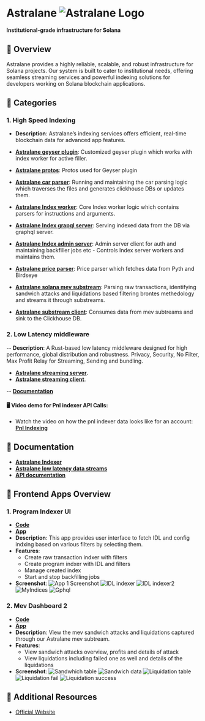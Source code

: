 # **Astralane** ![Astralane Logo](./logo.png)

**Institutional-grade infrastructure for Solana**


## 🚀 Overview

Astralane provides a highly reliable, scalable, and robust infrastructure for Solana projects. Our system is built to cater to institutional needs, offering seamless streaming services and powerful indexing solutions for developers working on Solana blockchain applications.


## 📂 Categories

### 1. **High Speed Indexing**
- **Description**: Astralane’s indexing services offers efficient, real-time blockchain data for advanced app features.
  
- [**Astralane geyser plugin**](./indexing//astralane-gayser-plugin/): Customized geyser plugin which works with index worker for active filler.
- [**Astralane protos**](./indexing/astralane-protos/): Protos used for Geyser plugin 
- [**Astralane car parser**](./indexing/astralane-carparser/): Running and maintaining the car parsing logic which traverses the files and generates clickhouse DBs or updates them.
- [**Astralane Index worker**](./indexing//astralane-index-worker/): Core Index worker logic which contains parsers for instructions and arguments.
- [**Astralane Index grapql server**](./indexing/astralane-index-graphql-server/): Serving indexed data from the DB via graphql server.
- [**Astralane Index admin server**](./indexing/astralane-admin-server-js/): Admin server client for auth and maintaining backfiller jobs etc - Controls Index server workers and maintains them.
- [**Astralane price parser**](./indexing/astralane-price-parser/): Price parser which fetches data from Pyth and Birdseye
- [**Astralane solana mev substream**](./indexing/solana-mev-substream/): Parsing raw transactions, identifying sandwich attacks and liquidations based filtering brontes methedology and streams it through substreams.
- [**Astralane substream client**](./indexing/substream-client/): Consumes data from mev subtreams and sink to the Clickhouse DB.


### 2. **Low Latency middleware**
-- **Description**: A Rust-based low latency middleware designed for high performance, global distribution and robustness. Privacy, Security, No Filter, Max Profit Relay for Streaming, Sending and bundling. 
- [**Astralane streaming server**](./indexing/astralane-streaming-server/).
- [**Astralane streaming client**](./indexing/astralane-streaming-client/).

-- [**Documentation**](https://audacelabs.notion.site/Astralane-Low-Latency-Data-Streams-bcb94914ab45467abe9f5d31405f2379)


#### 🖥️ **Video demo for Pnl indexer API Calls**:
- Watch the video on how the pnl indexer data looks like for an account: [**Pnl Indexing**](https://drive.google.com/file/d/1xJ82ZDAxBcRbUWk-oGq0iulj6VHm3BS1/view)


## 📄 Documentation
- [**Astralane Indexer**](https://www.notion.so/audacelabs/Astralane-Indexer-Public-Docs-d506444ec9c24c3086e740743cda5df6)
- [**Astralane low latency data streams**](https://www.notion.so/audacelabs/Astralane-Low-Latency-Data-Streams-bcb94914ab45467abe9f5d31405f2379)
- [**API documentation**](http://198.244.253.172:3002/api-docs)


## 📱 Frontend Apps Overview

### 1. **Program Indexer UI**
 - [**Code**](./indexing/frontend/astralane-streaming-fe/)
 - [**App**](https://a4.astralane.io/) 
- **Description**: This app provides user interface to fetch IDL and config indxing based on various filters by selecting them.
- **Features**:
  - Create raw transaction indxer with filters
  - Create program indxer with IDL and filters
  - Manage created index
  - Start and stop backfilling jobs
- **Screenshot**:
  ![App 1 Screenshot](./screenshots/program-indexer-1.png)
  ![IDL indexer](./screenshots/idl-indexer-1.png)
  ![IDL indexer2](./screenshots/idl-indexer-2.png)
  ![MyIndices](./screenshots/my-index.png)
  ![Gphql](./screenshots/gpqhl.png)


### 2. **Mev Dashboard 2**
 - [**Code**](./indexing/frontend/mev-indexer-ui/)
 - [**App**](https://a4.astralane.io/mev) 
- **Description**: View the mev sandwich attacks and liquidations captured through our Astralane mev subtream.
- **Features**:
  - View sandwich attacks overview, profits and details of attack
  - View liquidations including failed one as well and details of the liquidations
- **Screenshot**:
  ![Sandwhich table](./screenshots/sandwiches_table.png)
  ![Sandwich data](./screenshots/sandwich_data.png)
  ![Liquidation table](./screenshots/liquidation_table.png)
  ![Liquidation fail](./screenshots/liquidation_fail.png)
  ![Liquidation success](./screenshots/liquidation_success.png)


## 🔗 Additional Resources
- [Official Website](https://www.astralane.io/)

